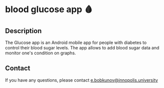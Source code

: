 # blood glucose app 🩸



## Description
The Glucose app is an Android mobile app for people with diabetes to control their blood sugar levels.
The app allows to add blood sugar data and monitor one's condition on graphs.


## Contact
If you have any questions, please contact 
[e.bobkunov@innopolis.university](mailto:e.bobkunov@innopolis.university)